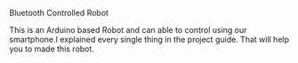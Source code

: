 Bluetooth Controlled Robot

This is an Arduino based Robot and can able to control using our smartphone.I explained
every single thing in the project guide. That will help you to made this robot.
